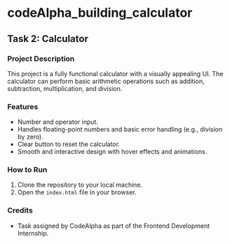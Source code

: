 # codeAlpha_building_calculator
## Task 2: Calculator

### Project Description
This project is a fully functional calculator with a visually appealing UI. The calculator can perform basic arithmetic operations such as addition, subtraction, multiplication, and division.

### Features
- Number and operator input.
- Handles floating-point numbers and basic error handling (e.g., division by zero).
- Clear button to reset the calculator.
- Smooth and interactive design with hover effects and animations.

### How to Run
1. Clone the repository to your local machine.
2. Open the `index.html` file in your browser.

### Credits
- Task assigned by CodeAlpha as part of the Frontend Development Internship.
